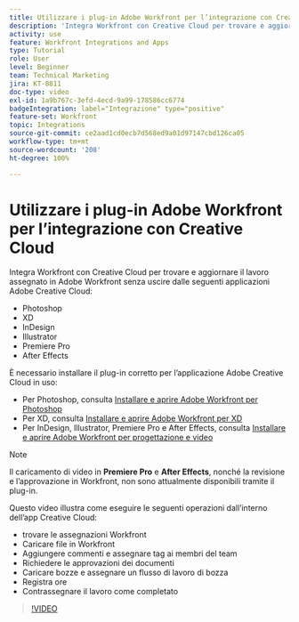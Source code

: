 ```yaml
---
title: Utilizzare i plug-in Adobe Workfront per l’integrazione con Creative Cloud
description: 'Integra Workfront con Creative Cloud per trovare e aggiornare il lavoro assegnato in Workfront senza uscire dalle seguenti applicazioni Creative Cloud: Photoshop, XD, InDesign, Illustrator, Premiere Pro e After Effects'
activity: use
feature: Workfront Integrations and Apps
type: Tutorial
role: User
level: Beginner
team: Technical Marketing
jira: KT-8811
doc-type: video
exl-id: 1a9b767c-3efd-4ecd-9a99-178586cc6774
badgeIntegration: label="Integrazione" type="positive"
feature-set: Workfront
topic: Integrations
source-git-commit: ce2aad1cd0ecb7d568ed9a01d97147cbd126ca05
workflow-type: tm+mt
source-wordcount: '208'
ht-degree: 100%

---
```


# Utilizzare i plug-in Adobe Workfront per l’integrazione con Creative Cloud

Integra Workfront con Creative Cloud per trovare e aggiornare il lavoro assegnato in Adobe Workfront senza uscire dalle seguenti applicazioni Adobe Creative Cloud:

* Photoshop
* XD
* InDesign
* Illustrator
* Premiere Pro
* After Effects

È necessario installare il plug-in corretto per l’applicazione Adobe Creative Cloud in uso:

* Per Photoshop, consulta [Installare e aprire Adobe Workfront per Photoshop](https://experienceleague.adobe.com/docs/workfront/using/adobe-workfront-integrations/workfront-for-creative-cloud/install-wf-cc/wf-cc-install-ps.html?lang=it)
* Per XD, consulta [Installare e aprire Adobe Workfront per XD](https://experienceleague.adobe.com/docs/workfront/using/adobe-workfront-integrations/workfront-for-creative-cloud/install-wf-cc/wf-adobe-xd-install.html?lang=it)
* Per InDesign, Illustrator, Premiere Pro e After Effects, consulta [Installare e aprire Adobe Workfront per progettazione e video](https://experienceleague.adobe.com/docs/workfront/using/adobe-workfront-integrations/workfront-for-creative-cloud/install-wf-cc/wf-install-cc.html?lang=it)

>[!NOTE]
>
>Il caricamento di video in **Premiere Pro** e **After Effects**, nonché la revisione e l’approvazione in Workfront, non sono attualmente disponibili tramite il plug-in.


Questo video illustra come eseguire le seguenti operazioni dall’interno dell’app Creative Cloud:

* trovare le assegnazioni Workfront
* Caricare file in Workfront
* Aggiungere commenti e assegnare tag ai membri del team
* Richiedere le approvazioni dei documenti
* Caricare bozze e assegnare un flusso di lavoro di bozza
* Registra ore
* Contrassegnare il lavoro come completato

>[!VIDEO](https://video.tv.adobe.com/v/3415452/?quality=12&learn=on)
